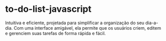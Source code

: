 # to-do-list-javascript
Intuitiva e eficiente, projetada para simplificar a organização do seu dia-a-dia. Com uma interface amigável, ela permite que os usuários criem, editem e gerenciem suas tarefas de forma rápida e fácil.
